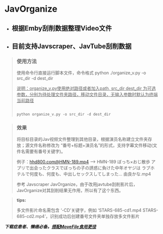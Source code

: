 # JavOrganize

- ## 根据Emby刮削数据整理Video文件

- ## 目前支持Javscraper、JavTube刮削数据

> ### 使用方法
>
> 使用命令行直接运行脚本文件，命令格式 python ./organize_v.py -o src_dir -d dest_dir
>
> <u>说明：organize_v.py使用绝对路径或者加入path, src_dir dest_dir 为可选参数，分别为待处理文件夹路径，移动文件目录，无输入参数时默认为终端当前路径</u>
>
> ```python
>  
> python organize_v.py -o src_dir -d dest_dir
> 
> ```
>

> ### 效果
> 将目标目录的Jav视频文件整理到其他目录，根据演员名称建立文件夹存放；源文件名称修改为 “番号+标题+演员名”的形式，支持字幕文件移动(文件名需要有番号关键字)。
>
> 例子：hhd800.com@HMN-189.mp4 --> HMN-189 ぼっち×おじ散歩 アプリで出会ったクラスでぼっちの子の誘惑に負けた中年オヤジは ラブホテルで何度も、何度も、中出しセックスしてしまった… 由良かな.mp4
>
> 参考 Javscraper JavOrganize，由于改用javtube刮削影片后，JavOrganize对其刮削结果无作用，所以有了这个东西。



> **tips:**
>
> 多文件影片命名需包含 ‘-CD’关键字，例如 ‘STARS-685-cd1.mp4 STARS-685-cd2.mp4’，识别成功后创建番号文件夹单独存放多文件影片



***下载症患者、懒癌必备。[搭配MoveFile食用更佳](https://github.com/callerin/FileRename/blob/main/MoveFile.py)***


